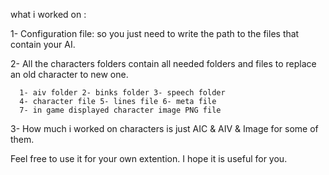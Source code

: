 what i worked on :

1- Configuration file: so you just need to write the path to the files that contain your AI.

2- All the characters folders contain all needed folders and files to replace an old character to new one.

      1- aiv folder 2- binks folder 3- speech folder
      4- character file 5- lines file 6- meta file 
      7- in game displayed character image PNG file
      
3- How much i worked on characters is just AIC & AIV & Image for some of them.

Feel free to use it for your own extention.
I hope it is useful for you.
